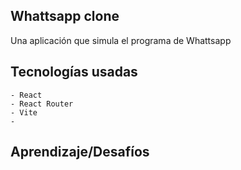## Whattsapp clone

Una aplicación que simula el programa de Whattsapp

## Tecnologías usadas
    - React
    - React Router
    - Vite
    - 

## Aprendizaje/Desafíos

